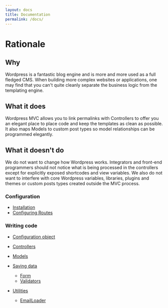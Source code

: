 ```yaml
---
layout: docs
title: Documentation
permalink: /docs/
---
```


# Rationale

## Why

Wordpress is a fantastic blog engine and is more and more used as a full fledged CMS. When building more complex websites or applications, one may find that you can't quite cleanly separate the business logic from the templating engine.

## What it does

Wordpress MVC allows you to link permalinks with Controllers to offer you an elegant place to place code and keep the templates as clean as possible. It also maps Models to custom post types so model relationships can be programmed elegantly.

## What it doesn't do

We do not want to change how Wordpress works. Integrators and front-end programmers should not notice what is being processed in the controllers except for explicitly exposed shortcodes and view variables. We also do not want to interfere with core Wordpress variables, libraries, plugins and themes or custom posts types created outside the MVC process.

### Configuration

* [Installation](/docs/installation/)
* [Configuring Routes](/docs/routes/)

### Writing code

* [Configuration object](/docs/configuration/)
* [Controllers](/docs/controllers/)
* [Models](/docs/models/)


* [Saving data](docs/saving/)
    * [Form](docs/forms/)
    * [Validators](/docs/validators/)

* [Utilities](/docs/utilities/)
    * [EmailLoader](/docs/utilities/emailloader/)
